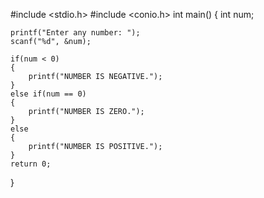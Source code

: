 #include <stdio.h>
#include <conio.h>
int main()
{
    int num;

    printf("Enter any number: ");
    scanf("%d", &num);

    if(num < 0)
    {
        printf("NUMBER IS NEGATIVE.");
    }
    else if(num == 0)
    {
        printf("NUMBER IS ZERO.");
    }
    else
    {
        printf("NUMBER IS POSITIVE.");
    }
    return 0;
}
